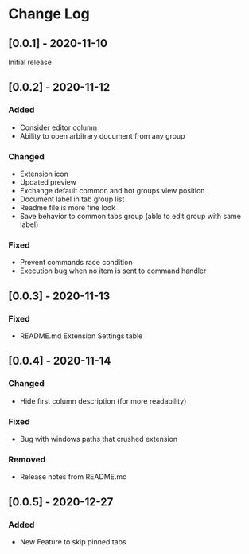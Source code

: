 # Change Log

## [0.0.1] - 2020-11-10

Initial release

## [0.0.2] - 2020-11-12

### Added

- Consider editor column
- Ability to open arbitrary document from any group

### Changed

- Extension icon
- Updated preview
- Exchange default common and hot groups view position
- Document label in tab group list
- Readme file is more fine look
- Save behavior to common tabs group (able to edit group with same label)

### Fixed

- Prevent commands race condition
- Execution bug when no item is sent to command handler

## [0.0.3] - 2020-11-13

### Fixed

- README.md Extension Settings table

## [0.0.4] - 2020-11-14

### Changed

- Hide first column description (for more readability)

### Fixed

- Bug with windows paths that crushed extension

### Removed

- Release notes from README.md

## [0.0.5] - 2020-12-27

### Added

- New Feature to skip pinned tabs
